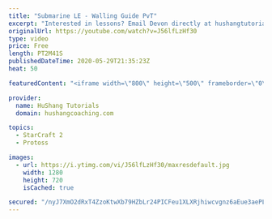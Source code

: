```yaml
---
title: "Submarine LE - Walling Guide PvT"
excerpt: "Interested in lessons? Email Devon directly at hushangtutorials@outlook.com ------------------------------------------------------------------------------------------------------- Want to support HuShang Tutorials directly? Patreon is a website where you can contribute a monthly donation that will help"
originalUrl: https://youtube.com/watch?v=J56lfLzHf30
type: video
price: Free
length: PT2M41S
publishedDateTime: 2020-05-29T21:35:23Z
heat: 50

featuredContent: "<iframe width=\"800\" height=\"500\" frameborder=\"0\" src=\"https://www.youtube.com/embed/J56lfLzHf30\" allow=\"accelerometer; autoplay; encrypted-media; gyroscope; picture-in-picture\" allowfullscreen></iframe>"

provider:
  name: HuShang Tutorials
  domain: hushangcoaching.com

topics:
  - StarCraft 2
  - Protoss

images:
  - url: https://i.ytimg.com/vi/J56lfLzHf30/maxresdefault.jpg
    width: 1280
    height: 720
    isCached: true

secured: "/nyJ7XmO2dRxT4ZzoKtwXb79HZbLr24PICFeu1XLXRjhiwcvgnz6aEue3aePLszR5XtLPSTeTE5cinK+y6WqkjSetJb9b0zsHiK0lOVdbUBpXygj/IcJB8iP59WxEvP1fs51/RWCYmjlID1Q/7PBcThIPAkuGAlC9ZXTa6fe3k/XUIcBxlDXUJa6qQ41VlExpTv6qFgftIv9Zx7/rtqgLvmvzECNgD0t7ajm9Bfydkt0uKSNJ5DdKPWZsgJdExqW0AmW0kq0xaRUwWC2GKCqirfj30cpKiFda28/0oRQEnwl59eQw7b2DEMiQqfLhf2maS/8Q95ng7kajdAISZKznU8vO2+sAKuBeoIzB9hwHAbQnDd5SuAjX0kga5xU7AAoTKcWptuqKGX7jDTJbtyFCOA7hClBTvMfJh1k8ScWbmg=;7KeFph6v1Pamr4/UxYK18g=="
---
```


